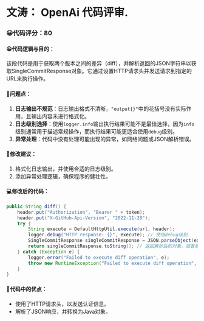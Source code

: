 # 文涛： OpenAi 代码评审.
### 😀代码评分：80
#### 😀代码逻辑与目的：
该段代码是用于获取两个版本之间的差异（diff），并解析返回的JSON字符串以获取SingleCommitResponse对象。它通过设置HTTP请求头并发送请求到指定的URL来执行操作。

#### 🤔问题点：
1. **日志输出不规范**：日志输出格式不清晰，`"output{}"`中的花括号没有实际作用，且输出内容未进行格式化。
2. **日志级别选择**：使用`logger.info`输出执行结果可能不是最佳选择，因为`info`级别通常用于描述常规操作，而执行结果可能更适合使用`debug`级别。
3. **异常处理**：代码中没有处理可能出现的异常，如网络问题或JSON解析错误。

#### 🎯修改建议：
1. 格式化日志输出，并使用合适的日志级别。
2. 添加异常处理逻辑，确保程序的健壮性。

#### 💻修改后的代码：
```java
public String diff() {
    header.put("Authorization", "Bearer " + token);
    header.put("X-GitHub-Api-Version", "2022-11-28");
    try {
        String execute = DefaultHttpUtil.execute(url, header);
        logger.debug("HTTP response: {}", execute); // 使用debug级别
        SingleCommitResponse singleCommitResponse = JSON.parseObject(execute, SingleCommitResponse.class);
        return singleCommitResponse.toString(); // 返回解析后的对象，或者需要的特定信息
    } catch (Exception e) {
        logger.error("Failed to execute diff operation", e);
        throw new RuntimeException("Failed to execute diff operation", e);
    }
}
```

#### 🌟代码中的优点：
- 使用了HTTP请求头，以发送认证信息。
- 解析了JSON响应，并转换为Java对象。